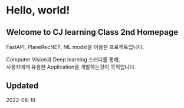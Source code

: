 <h1>Hello, world!</h1>
<p>
<h2>Welcome to CJ learning Class 2nd Homepage</h2>
</p>




<p>
FastAPI, PlaneRecNET, ML model을 이용한 프로젝트입니다.</a>
</p>
<p>
Computer Vision과 Deep learning 스터디를 통해,<br>
사용자에게 유용한 Application을 개발하는것이 목적입니다.
</p>

<h2>Updated</h2>
<p>
2022-08-19</a>
</p>
